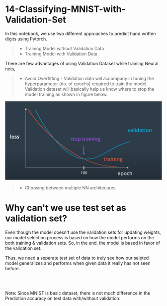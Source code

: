 # 14-Classifying-MNIST-with-Validation-Set

In this notebook, we use two different approaches to predict hand written digits using Pytorch.  
> * Training Model without Validation Data  
> * Training Model with Validation Data  

There are few advantages of using Validation Dataset while training Neural nets,  
 > * Avoid Overfitting - Validation data will accompany in tuning the hyperparameter (no. of epochs) required to train the model. Validation dataset will basically help us know where to stop the model training as shown in figure below.
 
![alt text](https://github.com/Yogesh-S/14-Classifying-MNIST-with-Validation-Set/blob/main/Overfitting.JPG?raw=true)

> * Choosing between multiple NN architecures

# Why can't we use test set as validation set?

Even though the model doesn't use the validation sets for updating weights, our model selection process is based on how the model performs on the both training & validation sets.
So, in the end, the model is based in favor of the validation set.

  Thus, we need a separate test set of data to truly see how our seleted model generalizes and performs when given data it really has not seen before.

<br/><br/>

  


Note: Since MNIST is basic dataset, there is not much difference in the Prediction accuracy on test data with/without validation.
